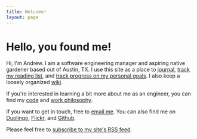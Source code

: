 ```yaml
---
title: Welcome!
layout: page
---
```


# Hello, you found me!

Hi, I'm Andrew. I am a software engineering manager and aspiring native gardener based out of Austin, TX. I use this site as a place to [journal](/journal/), [track my reading list](/reading/), and [track progress on my personal goals](/goals/). I also keep a loosely organized [wiki](/lists/).

If you're interested in learning a bit more about me as an engineer, you can find my [code](/code) and [work philosophy](/work).

If you want to get in touch, free to [email me](mailto:andrew.capshaw@gmail.com). You can also find me on [Duolingo](https://www.duolingo.com/profile/axion-universe), [Flickr](https://www.flickr.com/photos/capshaw/), and [Github](https://github.com/capshaw).

Please feel free to [subscribe to my site's RSS feed](/feed.xml).